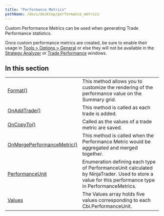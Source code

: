 ```yaml
---
title: "Performance Metrics"
pathName: /docs/desktop/performance_metrics
---
```


Custom Performance Metrics can be used when generating Trade Performance statistics.

Once custom performance metrics are created, be sure to enable their usage in [Tools > Options > General](/docs/desktop/general_section) or else they will not be available in the [Strategy Analyzer](/docs/desktop/strategy_analyzer) or [Trade Performance](/docs/desktop/trade_performance) windows.

## In this section

|  |  |
| --- | --- |
| [Format()](/docs/desktop/format) | This method allows you to customize the rendering of the performance value on the Summary grid. |
| [OnAddTrade()](/docs/desktop/onaddtrade) | This method is called as each trade is added. |
| [OnCopyTo()](/docs/desktop/oncopyto) | Called as the values of a trade metric are saved. |
| [OnMergePerformanceMetric()](/docs/desktop/onmergeperformancemetric) | This method is called when the Performance Metric would be aggregated and merged together. |
| [PerformanceUnit](/docs/desktop/performanceunit) | Enumeration defining each type of PerformanceUnit calculated by NinjaTrader. Used to store a value for this performance type in PerformanceMetrics. |
| [Values](/docs/desktop/performancemetric_values) | The Values array holds five values corresponding to each Cbi.PerformanceUnit. |
